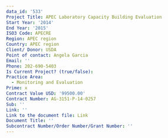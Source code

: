 ```yaml
---
data_id: '533'
Project Title: APEC Laboratory Capacity Building Evaluation
Start Year: '2014'
End Year: '2015'
ISO3 Code: APECRE
Region: APEC region
Country: APEC region
Client/ Donor: USDA
Point of contact: Angela Garcia
Email: ''
Phone: 202-690-5403
Is Current Project? (true/false): 
Practice Area:
  - Monitoring and Evaluation
Prime: x
Contract Value USD: '99500.00'
Contract Number: AG-3151-P-14-0257
Sub: ''
Link: ''
Link to the document file: Link
Document Title: ''
Subcontract Number/Order Number/Grant Number: ''
---
```


